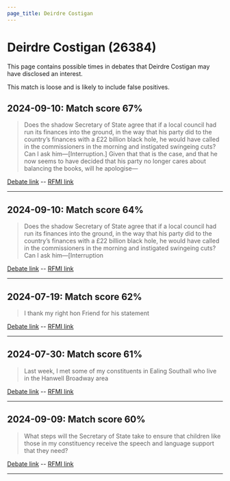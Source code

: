 ```yaml
---
page_title: Deirdre Costigan
---
```


# Deirdre Costigan  (26384)

This page contains possible times in debates that Deirdre Costigan may have disclosed an interest.

This match is loose and is likely to include false positives. 



## 2024-09-10: Match score 67%

>Does the shadow Secretary of State agree that if a local council had run its finances into the ground, in the way that his party did to the country’s finances with a £22 billion black hole, he would have called in the commissioners in the morning and instigated swingeing cuts? Can I ask him—[Interruption.] Given that that is the case, and that he now seems to have decided that his party no longer cares about balancing the books, will he apologise—

[Debate link](https://www.theyworkforyou.com/debates/?id=2024-09-10a.714.1)  --  [RFMI link](https://www.theyworkforyou.com/mp/26384/register)


---



## 2024-09-10: Match score 64%

>Does the shadow Secretary of State agree that if a local council had run its finances into the ground, in the way that his party did to the country’s finances with a £22 billion black hole, he would have called in the commissioners in the morning and instigated swingeing cuts? Can I ask him—[Interruption

[Debate link](https://www.theyworkforyou.com/debates/?id=2024-09-10a.714.1)  --  [RFMI link](https://www.theyworkforyou.com/mp/26384/register)


---



## 2024-07-19: Match score 62%

>I thank my right hon Friend for his statement

[Debate link](https://www.theyworkforyou.com/debates/?id=2024-07-19b.298.5)  --  [RFMI link](https://www.theyworkforyou.com/mp/26384/register)


---



## 2024-07-30: Match score 61%

>Last week, I met some of my constituents in Ealing Southall who live in the Hanwell Broadway area

[Debate link](https://www.theyworkforyou.com/debates/?id=2024-07-30c.1153.1)  --  [RFMI link](https://www.theyworkforyou.com/mp/26384/register)


---



## 2024-09-09: Match score 60%

>What steps will the Secretary of State take to ensure that children like those in my constituency receive the speech and language support that they need?

[Debate link](https://www.theyworkforyou.com/debates/?id=2024-09-09b.556.4)  --  [RFMI link](https://www.theyworkforyou.com/mp/26384/register)


---

